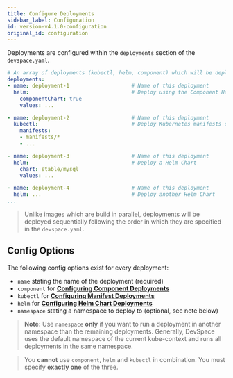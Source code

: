 ```yaml
---
title: Configure Deployments
sidebar_label: Configuration
id: version-v4.1.0-configuration
original_id: configuration
---
```


Deployments are configured within the `deployments` section of the `devspace.yaml`.
```yaml
# An array of deployments (kubectl, helm, component) which will be deployed with DevSpace in the specified order
deployments:
- name: deployment-1                    # Name of this deployment
  helm:                                 # Deploy using the Component Helm Chart
    componentChart: true
    values: ...

- name: deployment-2                    # Name of this deployment
  kubectl:                              # Deploy Kubernetes manifests or Kustomizations (using kubectl and kustomize)
    manifests:
    - manifests/*
    - ...

- name: deployment-3                    # Name of this deployment
  helm:                                 # Deploy a Helm Chart
    chart: stable/mysql
    values: ...

- name: deployment-4                    # Name of this deployment
  helm: ...                             # Deploy another Helm Chart
...
```

> Unlike images which are build in parallel, deployments will be deployed sequentially following the order in which they are specified in the `devspace.yaml`.

## Config Options
The following config options exist for every deployment:
- `name` stating the name of the deployment (required)
- `component` for [**Configuring Component Deployments**](../../cli/deployment/components/configuration/overview-specification)
- `kubectl` for [**Configuring Manifest Deployments**](../../cli/deployment/kubernetes-manifests/configuration/overview-specification)
- `helm` for [**Configuring Helm Chart Deployments**](../../cli/deployment/helm-charts/configuration/overview-specification)
- `namespace` stating a namespace to deploy to (optional, see note below)

> **Note:** Use `namespace` **only** if you want to run a deployment in another namespace than the remaining deployments. Generally, DevSpace uses the default namespace of the current kube-context and runs all deployments in the same namespace.

> You **cannot** use `component`, `helm` and `kubectl` in combination. You must specify **exactly one** of the three. 
